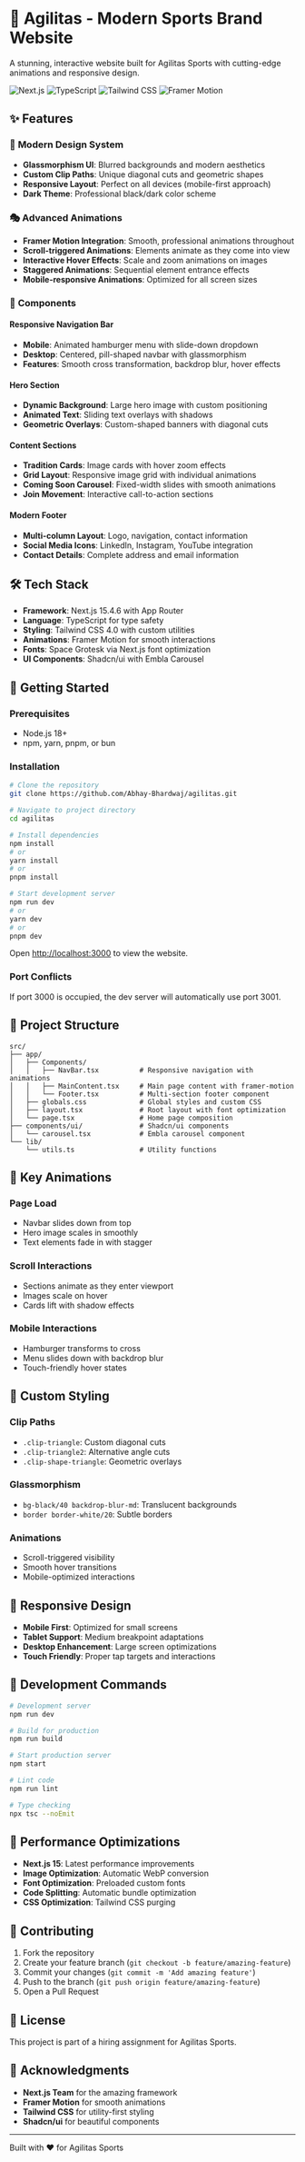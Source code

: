 # 🚀 Agilitas - Modern Sports Brand Website

A stunning, interactive website built for Agilitas Sports with cutting-edge animations and responsive design.

![Next.js](https://img.shields.io/badge/Next.js-15.4.6-black?style=for-the-badge&logo=next.js)
![TypeScript](https://img.shields.io/badge/TypeScript-5.0-blue?style=for-the-badge&logo=typescript)
![Tailwind CSS](https://img.shields.io/badge/Tailwind-4.0-38B2AC?style=for-the-badge&logo=tailwind-css)
![Framer Motion](https://img.shields.io/badge/Framer_Motion-11.15-FF0055?style=for-the-badge&logo=framer)

## ✨ Features

### 🎨 **Modern Design System**
- **Glassmorphism UI**: Blurred backgrounds and modern aesthetics
- **Custom Clip Paths**: Unique diagonal cuts and geometric shapes
- **Responsive Layout**: Perfect on all devices (mobile-first approach)
- **Dark Theme**: Professional black/dark color scheme

### 🎭 **Advanced Animations**
- **Framer Motion Integration**: Smooth, professional animations throughout
- **Scroll-triggered Animations**: Elements animate as they come into view
- **Interactive Hover Effects**: Scale and zoom animations on images
- **Staggered Animations**: Sequential element entrance effects
- **Mobile-responsive Animations**: Optimized for all screen sizes

### 📱 **Components**

#### **Responsive Navigation Bar**
- **Mobile**: Animated hamburger menu with slide-down dropdown
- **Desktop**: Centered, pill-shaped navbar with glassmorphism
- **Features**: Smooth cross transformation, backdrop blur, hover effects

#### **Hero Section**
- **Dynamic Background**: Large hero image with custom positioning
- **Animated Text**: Sliding text overlays with shadows
- **Geometric Overlays**: Custom-shaped banners with diagonal cuts

#### **Content Sections**
- **Tradition Cards**: Image cards with hover zoom effects
- **Grid Layout**: Responsive image grid with individual animations
- **Coming Soon Carousel**: Fixed-width slides with smooth animations
- **Join Movement**: Interactive call-to-action sections

#### **Modern Footer**
- **Multi-column Layout**: Logo, navigation, contact information
- **Social Media Icons**: LinkedIn, Instagram, YouTube integration
- **Contact Details**: Complete address and email information

## 🛠️ Tech Stack

- **Framework**: Next.js 15.4.6 with App Router
- **Language**: TypeScript for type safety
- **Styling**: Tailwind CSS 4.0 with custom utilities
- **Animations**: Framer Motion for smooth interactions
- **Fonts**: Space Grotesk via Next.js font optimization
- **UI Components**: Shadcn/ui with Embla Carousel

## 🚀 Getting Started

### Prerequisites
- Node.js 18+ 
- npm, yarn, pnpm, or bun

### Installation

```bash
# Clone the repository
git clone https://github.com/Abhay-Bhardwaj/agilitas.git

# Navigate to project directory
cd agilitas

# Install dependencies
npm install
# or
yarn install
# or
pnpm install

# Start development server
npm run dev
# or
yarn dev
# or
pnpm dev
```

Open [http://localhost:3000](http://localhost:3000) to view the website.

### Port Conflicts
If port 3000 is occupied, the dev server will automatically use port 3001.

## 📁 Project Structure

```
src/
├── app/
│   ├── Components/
│   │   ├── NavBar.tsx          # Responsive navigation with animations
│   │   ├── MainContent.tsx     # Main page content with framer-motion
│   │   └── Footer.tsx          # Multi-section footer component
│   ├── globals.css             # Global styles and custom CSS
│   ├── layout.tsx              # Root layout with font optimization
│   └── page.tsx                # Home page composition
├── components/ui/              # Shadcn/ui components
│   └── carousel.tsx            # Embla carousel component
└── lib/
    └── utils.ts                # Utility functions
```

## 🎯 Key Animations

### **Page Load**
- Navbar slides down from top
- Hero image scales in smoothly
- Text elements fade in with stagger

### **Scroll Interactions**
- Sections animate as they enter viewport
- Images scale on hover
- Cards lift with shadow effects

### **Mobile Interactions**
- Hamburger transforms to cross
- Menu slides down with backdrop blur
- Touch-friendly hover states

## 🎨 Custom Styling

### **Clip Paths**
- `.clip-triangle`: Custom diagonal cuts
- `.clip-triangle2`: Alternative angle cuts
- `.clip-shape-triangle`: Geometric overlays

### **Glassmorphism**
- `bg-black/40 backdrop-blur-md`: Translucent backgrounds
- `border border-white/20`: Subtle borders

### **Animations**
- Scroll-triggered visibility
- Smooth hover transitions
- Mobile-optimized interactions

## 📱 Responsive Design

- **Mobile First**: Optimized for small screens
- **Tablet Support**: Medium breakpoint adaptations  
- **Desktop Enhancement**: Large screen optimizations
- **Touch Friendly**: Proper tap targets and interactions

## 🔧 Development Commands

```bash
# Development server
npm run dev

# Build for production
npm run build

# Start production server
npm start

# Lint code
npm run lint

# Type checking
npx tsc --noEmit
```

## 🌟 Performance Optimizations

- **Next.js 15**: Latest performance improvements
- **Image Optimization**: Automatic WebP conversion
- **Font Optimization**: Preloaded custom fonts
- **Code Splitting**: Automatic bundle optimization
- **CSS Optimization**: Tailwind CSS purging

## 🤝 Contributing

1. Fork the repository
2. Create your feature branch (`git checkout -b feature/amazing-feature`)
3. Commit your changes (`git commit -m 'Add amazing feature'`)
4. Push to the branch (`git push origin feature/amazing-feature`)
5. Open a Pull Request

## 📄 License

This project is part of a hiring assignment for Agilitas Sports.

## 🙏 Acknowledgments

- **Next.js Team** for the amazing framework
- **Framer Motion** for smooth animations
- **Tailwind CSS** for utility-first styling
- **Shadcn/ui** for beautiful components

---

Built with ❤️ for Agilitas Sports
